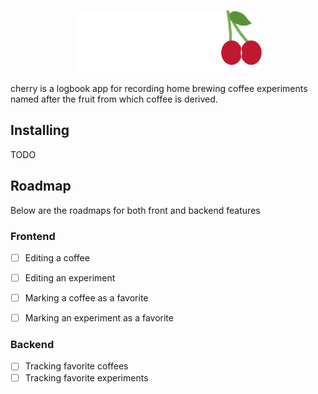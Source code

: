 <p align="center">
  <img src="assets/cherry_logo.png" width="300" height ="100">
</p>

<p align="center">

</p>

cherry is a logbook app for recording home brewing coffee experiments named after the fruit from which coffee is derived. 

## Installing 

TODO

## Roadmap

Below are the roadmaps for both front and backend features

### Frontend

- [ ] Editing a coffee
- [ ] Editing an experiment
- [ ] Marking a coffee as a favorite 
- [ ] Marking an experiment as a favorite 


### Backend

- [ ] Tracking favorite coffees 
- [ ] Tracking favorite experiments 
